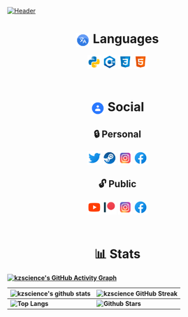 [![Header](https://github.com/kzscience/kzscience/blob/main/assets/Header.png)](https://www.youtube.com/channel/UCqLVSSl_m2u1f_z8GB9rQlA)

<div align= 'center' class='Languages'> 

<h1> <b> <img width = '32px' align= 'center' src="assets/icons/translate.svg"/> Languages </h1> 

<a href = 'https://github.com/kzscience?tab=repositories'> <img width = '32px' align= 'center' src="assets/icons/Languages/python.svg"/></a> 
<a href = 'https://github.com/kzscience?tab=repositories'> <img width = '32px' align= 'center' src="assets/icons/Languages/cplusplus.svg"/></a> 
<a href = 'https://github.com/kzscience?tab=repositories'> <img width = '32px' align= 'center' src="assets/icons/Languages/css.svg"/></a> 
<a href = 'https://github.com/kzscience?tab=repositories'> <img width = '32px' align= 'center' src="assets/icons/Languages/html.svg"/></a> 
</div>

<br>

<div align= 'center' class='Social'>
<h1> <b> <img width = '32px' align= 'center' src="assets/icons/contacts.svg"/>  Social </h1>

<h2> <b> 🔒 Personal </h2>

<a href = 'https://www.facebook.com/nurkaliyevdinmukhamed'> <img width = '32px' align= 'center' src="assets/icons/Social/twitter.svg"/></a> 
<a href = 'https://twitter.com/_qypshaq_?t=7koAIFgiKIh_dfg_0IIRLg&s=35'> <img width = '32px' align= 'center' src="assets/icons/Social/steam.svg"/></a> 
<a href = 'https://www.instagram.com/_nurkaliyev_dinmukhamed_/?next=%2F'> <img width = '32px' align= 'center' src="assets/icons/Social/instagram.svg"/></a> 
<a href = 'https://www.facebook.com/nurkaliyevdinmukhamed'> <img width = '32px' align= 'center' src="assets/icons/Social/facebook.svg"/></a> 


<h2> <b> 🔓 Public </h2>

<a href = 'https://www.youtube.com/channel/UCqLVSSl_m2u1f_z8GB9rQlA'> <img width = '32px' align= 'center' src="assets/icons/Social/youtube.svg"/></a>
<a href = 'https://www.patreon.com/user/creators?u=62215525'> <img width = '32px' align= 'center' src="assets/icons/Social/patreon.svg"/></a> 
<a href = 'https://www.instagram.com/qypshaq_kazakh/?next=%2F_nurkaliyev_dinmukhamed_%2F'> <img width = '32px' align= 'center' src="assets/icons/Social/instagram.svg"/></a> 
<a href = 'https://www.facebook.com/QypshaQ/'> <img width = '32px' align= 'center' src="assets/icons/Social/facebook.svg"/></a>   

</div>

<br>

<h1 align= 'center' class='Statistics'> <b> 📊 Stats </h1>

[![kzscience's GitHub Activity Graph](https://activity-graph.herokuapp.com/graph?username=kzscience&theme=tokyonight)](https://git.io/praveenscience)

| ![kzscience's github stats](https://github-readme-stats.vercel.app/api?username=kzscience&show_icons=true&theme=tokyonight) | ![kzscience GitHub Streak](https://github-readme-streak-stats.herokuapp.com/?user=kzscience&theme=tokyonight) |
| --- | --- |
| ![Top Langs](https://github-readme-stats.vercel.app/api/top-langs/?username=kzscience&theme=tokyonight) | ![Github Stars](https://github-readme-stats.vercel.app/api?username=kzscience&show_icons=true&locale=en&count_private=true&hide_rank=true&custom_title=My%20GitHub%20Stats&disable_animations=true&theme=tokyonight)
